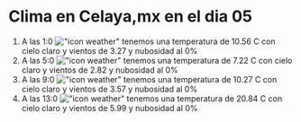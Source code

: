 # Clima en Celaya,mx en el dia 05

1. A las 1:0 !["icon weather"](http://openweathermap.org/img/w/01n.png) tenemos una temperatura de 10.56 C con cielo claro y  vientos de 3.27 y nubosidad al 0%
1. A las 5:0 !["icon weather"](http://openweathermap.org/img/w/01n.png) tenemos una temperatura de 7.22 C con cielo claro y  vientos de 2.82 y nubosidad al 0%
1. A las 9:0 !["icon weather"](http://openweathermap.org/img/w/01d.png) tenemos una temperatura de 10.27 C con cielo claro y  vientos de 3.57 y nubosidad al 0%
1. A las 13:0 !["icon weather"](http://openweathermap.org/img/w/01d.png) tenemos una temperatura de 20.84 C con cielo claro y  vientos de 5.99 y nubosidad al 0%
